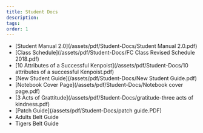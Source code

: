 ```yaml
---
title: Student Docs
description:
tags: 
order: 1
---
```


* [Student Manual 2.0](/assets/pdf/Student-Docs/Student Manual 2.0.pdf)
* [Class Schedule](/assets/pdf/Student-Docs/FC Class Revised Schedule 2018.pdf)
* [10 Attributes of a Successful Kenpoist](/assets/pdf/Student-Docs/10 attributes of a successful Kenpoist.pdf)
* [New Student Guide](/assets/pdf/Student-Docs/New Student Guide.pdf)
* [Notebook Cover Page](/assets/pdf/Student-Docs/Notebook cover page.pdf)
* [3 Acts of Grattitude](/assets/pdf/Student-Docs/gratitude-three acts of kindness.pdf)
* [Patch Guide](/assets/pdf/Student-Docs/patch guide.PDF)
* Adults Belt Guide
* Tigers Belt Guide